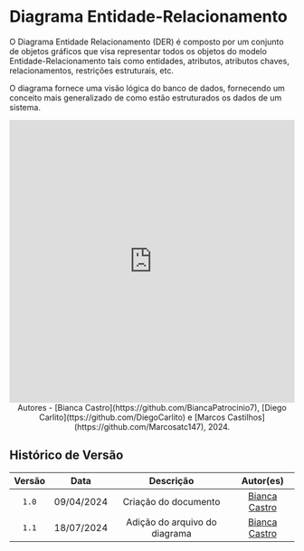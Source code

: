 # Diagrama Entidade-Relacionamento

<p style="text-align: justify">

O Diagrama Entidade Relacionamento (DER) é composto por um conjunto de objetos gráficos que visa representar todos os objetos do modelo Entidade-Relacionamento tais como entidades, atributos, atributos chaves, relacionamentos, restrições estruturais, etc.

O diagrama fornece uma visão lógica do banco de dados, fornecendo um conceito mais generalizado de como estão estruturados os dados de um sistema.

</p>
<center>
<iframe frameborder="0" style="width:100%;height:500px;" src="https://viewer.diagrams.net/?tags=%7B%7D&lightbox=1&highlight=0000ff&edit=_blank&layers=1&nav=1&title=DER.drawio#Uhttps%3A%2F%2Fdrive.google.com%2Fuc%3Fid%3D1emR37ixwUYvx1sS_YATp9u_EkX9qkiZS%26export%3Ddownload"></iframe>
Autores - [Bianca Castro](https://github.com/BiancaPatrocinio7), [Diego Carlito](ttps://github.com/DiegoCarlito) e [Marcos Castilhos](https://github.com/Marcosatc147), 2024.
</center>



## Histórico de Versão
| Versão | Data | Descrição | Autor(es) |
| :-: | :-: | :-: | :-: |
| `1.0`  | 09/04/2024 | Criação do documento         | [Bianca Castro](https://github.com/BiancaPatrocinio7) |  
| `1.1`  | 18/07/2024 | Adição do arquivo do diagrama        | [Bianca Castro](https://github.com/BiancaPatrocinio7) |                                                               

